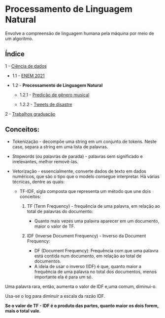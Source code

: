 # Processamento de Linguagem Natural
Envolve a compreensão de linguagem humana pela máquina por meio de um algoritmo.
## Índice
1 - [Ciência de dados](https://github.com/GHM-ML/Projetos-de-dados/tree/main/Ci%C3%AAncia%20de%20dados)

   - 1.1 - [ENEM 2021](https://github.com/GHM-ML/Projetos-de-dados/tree/main/Ci%C3%AAncia%20de%20dados/ENEM2021)
 
   - 1.2 - **Processamento de Linguagem Natural** 

      - 1.2.1 - [Predição de gênero musical](https://github.com/GHM-ML/Projetos-de-dados/tree/main/Ci%C3%AAncia%20de%20dados/Processamento%20de%20Linguagem%20Natural/Predi%C3%A7%C3%A3o%20de%20g%C3%AAnero%20musical)

      - 1.2.2 - [Tweets de disastre](https://github.com/GHM-ML/Projetos-de-dados/tree/main/Ci%C3%AAncia%20de%20dados/Processamento%20de%20Linguagem%20Natural/Tweets%20de%20disastre)
   
2 - [Trabalhos graduação](https://github.com/GHM-ML/Projetos-de-dados/tree/main/Trabalhos-graduacao)

## Conceitos:
- Tokenização - decompõe uma string em um conjunto de tokens. Neste caso, separa a string em uma lista de palavras.

- Stopwords (ou palavras de parada) - palavras sem significado e irrelevantes, melhor removê-las.

- Vetorização - essencialmente, converte dados de texto em dados numéricos, que são o tipo que o modelo consegue interpretar. Há várias técnicas, dentre as quais:

  - TF-IDF, sigla composta que representa um método que une dois conceitos:
    1. TF (Term Frequency) - frequência de uma palavra, em relação ao total de palavras do documento:
     
       - Quanto mais vezes uma palavra aparecer em um documento, maior o valor de TF. 
    
    2. IDF (Inverse Document Frequency) - Inverso da Document Frequency:
    
       - DF (Document Frequency): Frequência com que uma palavra está contida num documento, em relação ao total de documentos.
       - A ideia de usar o inverso (IDF) é que, quanto maior a frequência de uma palavra no total dos documentos, menos importante ela é para um só.
      
Uma palavra rara, então, aumenta o valor de IDF e,uma comum, diminui-o.

Usa-se o log para diminuir a escala da razão IDF.

**Se o valor de TF - IDF é o produto das partes, quanto maior os dois forem, mais o total vale.**

